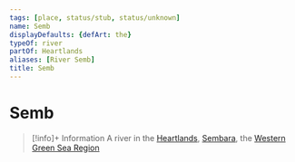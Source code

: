 ```yaml
---
tags: [place, status/stub, status/unknown]
name: Semb
displayDefaults: {defArt: the}
typeOf: river
partOf: Heartlands
aliases: [River Semb]
title: Semb
---
```

# Semb
>[!info]+ Information
> A  river in the [Heartlands](<../../sembara/heartlands/heartlands.md>), [Sembara](<../../sembara/sembara.md>), the [Western Green Sea Region](<../../../western-green-sea/western-green-sea-region.md>)









